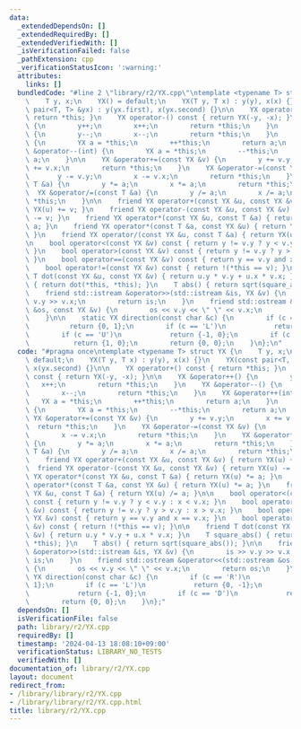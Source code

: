 ```yaml
---
data:
  _extendedDependsOn: []
  _extendedRequiredBy: []
  _extendedVerifiedWith: []
  _isVerificationFailed: false
  _pathExtension: cpp
  _verificationStatusIcon: ':warning:'
  attributes:
    links: []
  bundledCode: "#line 2 \"library/r2/YX.cpp\"\ntemplate <typename T> struct YX {\n\
    \    T y, x;\n    YX() = default;\n    YX(T y, T x) : y(y), x(x) {}\n    YX(const\
    \ pair<T, T> &yx) : y(yx.first), x(yx.second) {}\n\n    YX operator+() const {\
    \ return *this; }\n    YX operator-() const { return YX(-y, -x); }\n\n    YX &operator++()\
    \ {\n        y++;\n        x++;\n        return *this;\n    }\n    YX &operator--()\
    \ {\n        y--;\n        x--;\n        return *this;\n    }\n    YX &operator++(int)\
    \ {\n        YX a = *this;\n        ++*this;\n        return a;\n    }\n    YX\
    \ &operator--(int) {\n        YX a = *this;\n        --*this;\n        return\
    \ a;\n    }\n\n    YX &operator+=(const YX &v) {\n        y += v.y;\n        x\
    \ += v.x;\n        return *this;\n    }\n    YX &operator-=(const YX &v) {\n \
    \       y -= v.y;\n        x -= v.x;\n        return *this;\n    }\n    YX &operator*=(const\
    \ T &a) {\n        y *= a;\n        x *= a;\n        return *this;\n    }\n  \
    \  YX &operator/=(const T &a) {\n        y /= a;\n        x /= a;\n        return\
    \ *this;\n    }\n\n    friend YX operator+(const YX &u, const YX &v) { return\
    \ YX(u) += v; }\n    friend YX operator-(const YX &u, const YX &v) { return YX(u)\
    \ -= v; }\n    friend YX operator*(const YX &u, const T &a) { return YX(u) *=\
    \ a; }\n    friend YX operator*(const T &a, const YX &u) { return YX(u) *= a;\
    \ }\n    friend YX operator/(const YX &u, const T &a) { return YX(u) /= a; }\n\
    \n    bool operator<(const YX &v) const { return y != v.y ? y < v.y : x < v.x;\
    \ }\n    bool operator>(const YX &v) const { return y != v.y ? y > v.y : x > v.x;\
    \ }\n    bool operator==(const YX &v) const { return y == v.y and x == v.x; }\n\
    \    bool operator!=(const YX &v) const { return !(*this == v); }\n\n    friend\
    \ T dot(const YX &u, const YX &v) { return u.y * v.y + u.x * v.x; }\n    T square_abs()\
    \ { return dot(*this, *this); }\n    T abs() { return sqrt(square_abs()); }\n\n\
    \    friend std::istream &operator>>(std::istream &is, YX &v) {\n        is >>\
    \ v.y >> v.x;\n        return is;\n    }\n    friend std::ostream &operator<<(std::ostream\
    \ &os, const YX &v) {\n        os << v.y << \" \" << v.x;\n        return os;\n\
    \    }\n\n    static YX direction(const char &c) {\n        if (c == 'R')\n  \
    \          return {0, 1};\n        if (c == 'L')\n            return {0, -1};\n\
    \        if (c == 'U')\n            return {-1, 0};\n        if (c == 'D')\n \
    \           return {1, 0};\n        return {0, 0};\n    }\n};\n"
  code: "#pragma once\ntemplate <typename T> struct YX {\n    T y, x;\n    YX() =\
    \ default;\n    YX(T y, T x) : y(y), x(x) {}\n    YX(const pair<T, T> &yx) : y(yx.first),\
    \ x(yx.second) {}\n\n    YX operator+() const { return *this; }\n    YX operator-()\
    \ const { return YX(-y, -x); }\n\n    YX &operator++() {\n        y++;\n     \
    \   x++;\n        return *this;\n    }\n    YX &operator--() {\n        y--;\n\
    \        x--;\n        return *this;\n    }\n    YX &operator++(int) {\n     \
    \   YX a = *this;\n        ++*this;\n        return a;\n    }\n    YX &operator--(int)\
    \ {\n        YX a = *this;\n        --*this;\n        return a;\n    }\n\n   \
    \ YX &operator+=(const YX &v) {\n        y += v.y;\n        x += v.x;\n      \
    \  return *this;\n    }\n    YX &operator-=(const YX &v) {\n        y -= v.y;\n\
    \        x -= v.x;\n        return *this;\n    }\n    YX &operator*=(const T &a)\
    \ {\n        y *= a;\n        x *= a;\n        return *this;\n    }\n    YX &operator/=(const\
    \ T &a) {\n        y /= a;\n        x /= a;\n        return *this;\n    }\n\n\
    \    friend YX operator+(const YX &u, const YX &v) { return YX(u) += v; }\n  \
    \  friend YX operator-(const YX &u, const YX &v) { return YX(u) -= v; }\n    friend\
    \ YX operator*(const YX &u, const T &a) { return YX(u) *= a; }\n    friend YX\
    \ operator*(const T &a, const YX &u) { return YX(u) *= a; }\n    friend YX operator/(const\
    \ YX &u, const T &a) { return YX(u) /= a; }\n\n    bool operator<(const YX &v)\
    \ const { return y != v.y ? y < v.y : x < v.x; }\n    bool operator>(const YX\
    \ &v) const { return y != v.y ? y > v.y : x > v.x; }\n    bool operator==(const\
    \ YX &v) const { return y == v.y and x == v.x; }\n    bool operator!=(const YX\
    \ &v) const { return !(*this == v); }\n\n    friend T dot(const YX &u, const YX\
    \ &v) { return u.y * v.y + u.x * v.x; }\n    T square_abs() { return dot(*this,\
    \ *this); }\n    T abs() { return sqrt(square_abs()); }\n\n    friend std::istream\
    \ &operator>>(std::istream &is, YX &v) {\n        is >> v.y >> v.x;\n        return\
    \ is;\n    }\n    friend std::ostream &operator<<(std::ostream &os, const YX &v)\
    \ {\n        os << v.y << \" \" << v.x;\n        return os;\n    }\n\n    static\
    \ YX direction(const char &c) {\n        if (c == 'R')\n            return {0,\
    \ 1};\n        if (c == 'L')\n            return {0, -1};\n        if (c == 'U')\n\
    \            return {-1, 0};\n        if (c == 'D')\n            return {1, 0};\n\
    \        return {0, 0};\n    }\n};"
  dependsOn: []
  isVerificationFile: false
  path: library/r2/YX.cpp
  requiredBy: []
  timestamp: '2024-04-13 18:08:10+09:00'
  verificationStatus: LIBRARY_NO_TESTS
  verifiedWith: []
documentation_of: library/r2/YX.cpp
layout: document
redirect_from:
- /library/library/r2/YX.cpp
- /library/library/r2/YX.cpp.html
title: library/r2/YX.cpp
---
```

